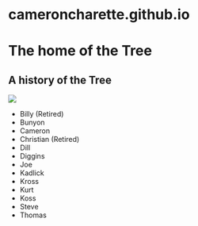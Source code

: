 # cameroncharette.github.io
<main>
  <h1> The home of the Tree</h1>
  <h2> A history of the Tree</h2>
  <img src="https://www.freepik.com/premium-ai-image/cute-pastel-pupy-dog-pastl-room_46902319.htm">
</main>
<section>
  <ul> 
    <li> Billy (Retired)</li>
    <li> Bunyon </li>
    <li> Cameron </li>
    <li> Christian (Retired)</li>
    <li> Dill </li>
    <li> Diggins </li>
    <li> Joe </li>
    <li> Kadlick</li>
    <li> Kross </li>
    <li> Kurt </li>
    <li> Koss </li>
    <li> Steve</li>
    <li> Thomas</li>
  </ul>
</section>
